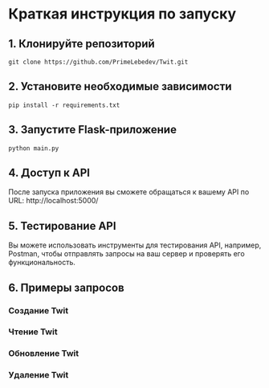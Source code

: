 # Краткая инструкция по запуску 

## 1. Клонируйте репозиторий

`git clone https://github.com/PrimeLebedev/Twit.git`

## 2. Установите необходимые зависимости

`pip install -r requirements.txt`

## 3. Запустите Flask-приложение

`python main.py`

## 4. Доступ к API
После запуска приложения вы сможете обращаться к вашему API по URL: http://localhost:5000/

## 5. Тестирование API
Вы можете использовать инструменты для тестирования API, например, Postman, чтобы отправлять запросы на ваш сервер и проверять его функциональность.

## 6. Примеры запросов

### Создание Twit

### Чтение Twit

### Обновление Twit

### Удаление Twit
